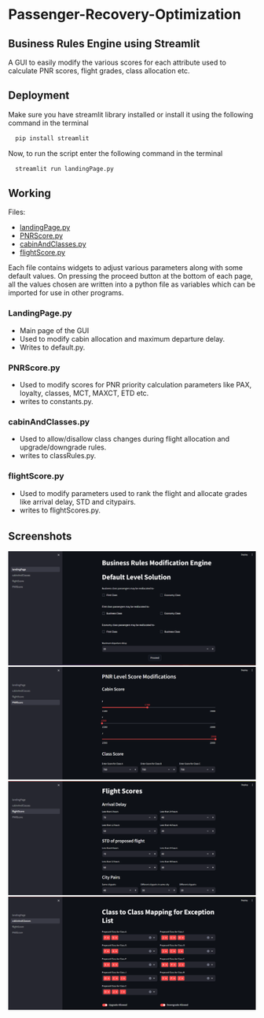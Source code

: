 # Passenger-Recovery-Optimization


## Business Rules Engine using Streamlit

A GUI to easily modify the various scores for each attribute used to calculate PNR scores, flight grades, class allocation etc.






## Deployment

Make sure you have streamlit library installed or install it using the following command in the terminal
```bash
  pip install streamlit
```
Now, to run the script enter the following command in the terminal
```bash
  streamlit run landingPage.py
```




## Working

Files:
 
 - [landingPage.py](landingPage.py)
 - [PNRScore.py](pages/PNRScore.py)
 - [cabinAndClasses.py](pages/cabinAndClasses.py)
 - [flightScore.py](pages/flightScore.py)

Each file contains widgets to adjust various parameters along with some default values. On pressing the proceed button at the bottom of each page, all the values chosen are written into a python file as variables which can be imported for use in other programs.
 ### LandingPage.py
 - Main page of the GUI
 - Used to modify cabin allocation and maximum departure delay.
 - Writes to default.py.

 ### PNRScore.py
- Used to modify scores for PNR priority calculation parameters like PAX, loyalty, classes, MCT, MAXCT, ETD etc.
- writes to constants.py.

### cabinAndClasses.py
- Used to allow/disallow class changes during flight allocation and upgrade/downgrade rules.
- writes to classRules.py.

### flightScore.py
- Used to modify parameters used to rank the flight and allocate grades like arrival delay, STD and citypairs.
- writes to flightScores.py.
######


 

## Screenshots

![Landing Page](/readmeSS/Landing_Page_SS.png)
![PNR Scores](/readmeSS/PNRScore_SS.png)
![Flight Scores](/readmeSS/FlightScores_SS.png)
![Cabins and Classes](/readmeSS/CabinClasses_SS.png)



